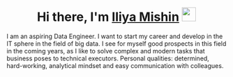 <h1 align="center">Hi there, I'm <a href="https://github.com/wistfulbeaver" target="_blank">Iliya Mishin</a> 
<img src="https://github.com/blackcater/blackcater/raw/main/images/Hi.gif" height="32"/></h1>

I am an aspiring Data Engineer. I want to start my career and develop in the IT sphere in the field of big data. I see for myself good prospects in this field in the coming years, as I like to solve complex and modern tasks that business poses to technical executors. Personal qualities: determined, hard-working, analytical mindset and easy communication with colleagues.


<!--
**wistfulbeaver/wistfulbeaver** is a ✨ _special_ ✨ repository because its `README.md` (this file) appears on your GitHub profile.

Here are some ideas to get you started:

- 🔭 I’m currently working on ...
- 🌱 I’m currently learning ...
- 👯 I’m looking to collaborate on ...
- 🤔 I’m looking for help with ...
- 💬 Ask me about ...
- 📫 How to reach me: ...
- 😄 Pronouns: ...
- ⚡ Fun fact: ...
-->

